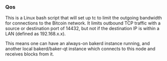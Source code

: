 ### Qos ###

This is a Linux bash script that will set up tc to limit the outgoing bandwidth for connections to the Bitcoin network. It limits outbound TCP traffic with a source or destination port of 14432, but not if the destination IP is within a LAN (defined as 192.168.x.x).

This means one can have an always-on bakerd instance running, and another local bakerd/baker-qt instance which connects to this node and receives blocks from it.
